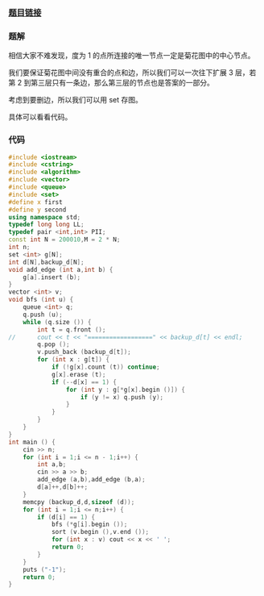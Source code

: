 ### [题目链接](https://www.luogu.com.cn/problem/AT_abc303_e)
### 题解
相信大家不难发现，度为 $1$ 的点所连接的唯一节点一定是菊花图中的中心节点。

我们要保证菊花图中间没有重合的点和边，所以我们可以一次往下扩展 $3$ 层，若第 $2$ 到第三层只有一条边，那么第三层的节点也是答案的一部分。

考虑到要删边，所以我们可以用 set 存图。

具体可以看看代码。
### 代码
```cpp
#include <iostream>
#include <cstring>
#include <algorithm>
#include <vector>
#include <queue>
#include <set>
#define x first
#define y second
using namespace std;
typedef long long LL;
typedef pair <int,int> PII;
const int N = 200010,M = 2 * N;
int n;
set <int> g[N];
int d[N],backup_d[N];
void add_edge (int a,int b) {
	g[a].insert (b);
}
vector <int> v;
void bfs (int u) {
	queue <int> q;
	q.push (u);
	while (q.size ()) {
		int t = q.front ();
//		cout << t << "==================" << backup_d[t] << endl;
		q.pop ();
		v.push_back (backup_d[t]);
		for (int x : g[t]) {
			if (!g[x].count (t)) continue;
			g[x].erase (t);
			if (--d[x] == 1) {
				for (int y : g[*g[x].begin ()]) {
					if (y != x) q.push (y);
				}
			}
		}
	}
}
int main () {
	cin >> n;
	for (int i = 1;i <= n - 1;i++) {
		int a,b;
		cin >> a >> b;
		add_edge (a,b),add_edge (b,a);
		d[a]++,d[b]++;
	}
	memcpy (backup_d,d,sizeof (d));
	for (int i = 1;i <= n;i++) {
		if (d[i] == 1) {
			bfs (*g[i].begin ());
			sort (v.begin (),v.end ());
			for (int x : v) cout << x << ' ';
			return 0;
		}
	}
	puts ("-1");
    return 0;
}
```